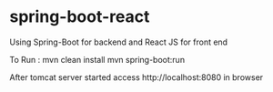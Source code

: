 # spring-boot-react 
Using Spring-Boot for backend and React JS for front end

To Run : 
mvn clean install
mvn spring-boot:run

After tomcat server started access http://localhost:8080 in browser
